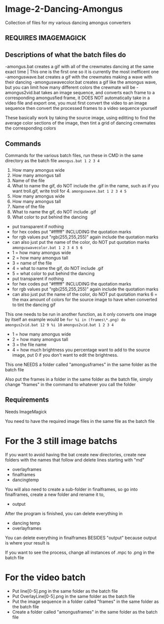 # Image-2-Dancing-Amongus
Collection of files for my various dancing amongus converters

## REQUIRES IMAGEMAGICK

## Descriptions of what the batch files do

-amongus.bat creates a gif with all of the crewmates dancing at the same exact time | This one is the first one so it is currently the most inefficent one
-amonguswave.bat creates a gif with the crewmates making a wave with their dancing
-amonguswavecolor.bat creates a gif like the amongus wave, but you can limit how many different colors the crewmate will be
-amongus2vid.bat takes an image sequence, and converts each frame to a corresponding amongusfied frame, it DOES NOT automatically take in a video file and export one, you must first convert the video to an image sequence then convert the processed frames to a video sequence yourself

These basically work by taking the source image, using editting to find the average color sections of the image, then tint a grid of dancing crewmates the corresponding colors

## Commands

Commands for the various batch files, run these in CMD in the same directory as the batch file
`
amongus.bat 1 2 3 4
`
1. How many amongus wide
2. How many amongus tall
3. Name of the file
4. What to name the gif, do NOT include the .gif in the name, such as if you want troll.gif, write troll for 4.
`
amonguswave.bat 1 2 3 4 5 
`
1. How many amongus wide
2. How many amongus tall
3. Name of the file
4. What to name the gif, do NOT include .gif
5. What color to put behind the dancing
  - put transparent if nothing
  - for hex codes put "#ffffff" INCLUDING the quotation marks
  - for rgb values put "rgb(255,255,255)" again include the quotation marks
  - can also just put the name of the color, do NOT put quotation marks 
`
amonguswavecolor.bat 1 2 3 4 5 6
`
- 1 = how many amongus wide
- 2 = how many amongus tall
- 3 = name of the file
- 4 = what to name the gif, do NOT include .gif
- 5 = what color to put behind the dancing
 - put transparent if nothing
 - for hex codes put "#ffffff" INCLUDING the quotation marks
 - for rgb values put "rgb(255,255,255)" again include the quotation marks
 - can also just put the name of the color, do NOT put quotation marks 
6 = the max amount of colors for the source image to have when converted to tint the dancing gif

This one needs to be run in another function, as it only converts one image by itself
an example would be
`
for %i in (frames\*.png) do amongus2vid.bat 12 9 %i 10
`
`
amongus2vid.bat 1 2 3 4
`
- 1 = how many amongus wide
- 2 = how many amongus tall
- 3 = the file name
- 4 = how much brightness you percentage want to add to the source image, put 0 if you don't want to edit the brightness.

This one NEEDS a folder called "amongusframes" in the same folder as the batch file

Also put the frames in a folder in the same folder as the batch file, simply change "frames\" in the command to whatever you call the folder


## Requirements

Needs ImageMagick

You need to have the required image files in the same file as the batch file

# For the 3 still image batchs

If you want to avoid having the bat create new directories, create new folders with the names that follow and delete lines starting with "md"

- overlayframes
- finalframes
- dancingtemp

You will also need to create a sub-folder in finalframes, so go into finalframes, create a new folder and rename it to,
- output

After the program is finished, you can delete everything in 
- dancing temp
- overlayframes

You can delete everything in finalframes BESIDES "output" because output is where your result is

If you want to see the process, change all instances of .mpc to .png in the batch file

# For the video batch

- Put line[0-5].png in the same folder as the batch file
- Put OverlayLine[0-5].png in the same folder as the batch file
- Put the image sequence in a folder called "frames" in the same folder as the batch file
- Create a folder called "amongusframes" in the same folder as the batch file
